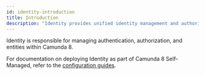 ```yaml
---
id: identity-introduction
title: Introduction
description: "Identity provides unified identity management and authorizations in the Camunda 8 stack."
---
```


Identity is responsible for managing authentication, authorization, and entities within Camunda 8.

For documentation on deploying Identity as part of Camunda 8 Self-Managed, refer to the [configuration guides](/self-managed/identity/what-is-identity.md).
